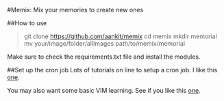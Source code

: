 #Memix: Mix your memories to create new ones

##How to use
> git clone https://github.com/aankit/memix
> cd memix
> mkdir memorial
> mv your/image/folder/allImages path/to/memix/memorial

Make sure to check the requirements.txt file and install the modules.


##Set up the cron job
Lots of tutorials on line to setup a cron job. I like this [one](http://www.cyberciti.biz/faq/how-do-i-add-jobs-to-cron-under-linux-or-unix-oses/). 

You may also want some basic VIM learning. See if you like this [one](http://vim.wikia.com/wiki/Tutorial).


